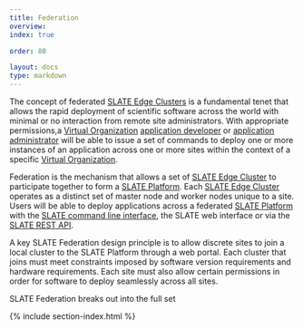 ```yaml
---
title: Federation
overview: 
index: true

order: 80

layout: docs
type: markdown
---
```

The concept of federated [SLATE Edge Clusters](http://slateci.io/docs/concepts/hardware-components/edge-cluster.html) is a fundamental tenet that allows the rapid deployment of scientific software across the world with minimal or no interaction from remote site administrators.  With appropriate permissions,a [Virtual Organization](http://slateci.io/docs/concepts/organizational-roles/virtual-organization.html) [application developer](http://slateci.io/docs/concepts/individual-roles/application-developer.html) or [application administrator](http://slateci.io/docs/concepts/individual-roles/application-administrator.html) will be able to issue a set of commands to deploy one or more instances of an application across one or more sites within the context of a specific [Virtual
Organization](http://slateci.io/docs/concepts/organizational-roles/virtual-organization.html).

Federation is the mechanism that allows a set of [SLATE Edge Cluster](http://slateci.io/docs/concepts/hardware-components/edge-cluster.html) to participate together to form a [SLATE Platform](http://slateci.io/docs/concepts/hardware-components/platform.html).  Each [SLATE Edge Cluster](http://slateci.io/docs/concepts/hardware-components/edge-cluster.html) operates as a distinct set of master node and worker nodes unique to a site.  Users will be able to deploy applications across a federated [SLATE Platform](http://slateci.io/docs/concepts/hardware-components/platform.html) with the [SLATE command line interface](http://slateci.io/docs/concepts/software-components/cli.html), the SLATE web interface or via the [SLATE REST API]().

A key SLATE Federation design principle is to allow discrete sites to join a local cluster to the SLATE Platform through a web portal.  Each cluster that joins must meet constraints imposed by software version requirements and hardware requirements.  Each site must also allow certain permissions in order for software to deploy seamlessly across all sites.  

SLATE Federation breaks out into the full set

{% include section-index.html %}

